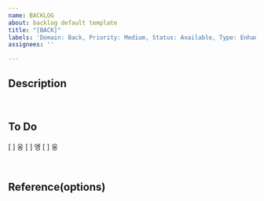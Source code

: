 ```yaml
---
name: BACKLOG
about: backlog default template
title: "[BACK]"
labels: 'Domain: Back, Priority: Medium, Status: Available, Type: Enhancement'
assignees: ''

---
```


## Description

<br />

## To Do
[ ] 웅
[ ] 엥
[ ] 웅

<br />

## Reference(options)
